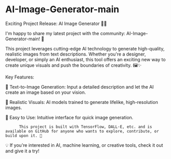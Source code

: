 # AI-Image-Generator-main
Exciting Project Release: AI Image Generator 🎨🤖

I'm happy to share my latest project with the community: AI-Image-Generator-main! 🌟

This project leverages cutting-edge AI technology to generate high-quality, realistic images from text descriptions. Whether you're a designer, developer, or simply an AI enthusiast, this tool offers an exciting new way to create unique visuals and push the boundaries of creativity. 🖼️✨



Key Features: 

🔹 Text-to-Image Generation: Input a detailed description and let the AI create an image based on your vision. 

🔹 Realistic Visuals: AI models trained to generate lifelike, high-resolution images. 

🔹 Easy to Use: Intuitive interface for quick image generation.



          This project is built with TensorFlow, DALL·E, etc. and is available on GitHub for anyone who wants to explore, contribute, or build upon it. 🚀

💡 If you're interested in AI, machine learning, or creative tools, check it out and give it a try! 
